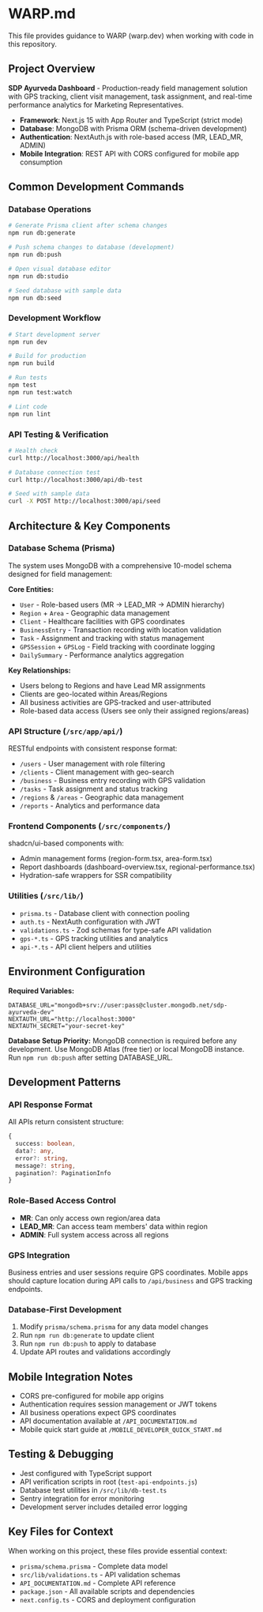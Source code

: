 # WARP.md

This file provides guidance to WARP (warp.dev) when working with code in this repository.

## Project Overview

**SDP Ayurveda Dashboard** - Production-ready field management solution with GPS tracking, client visit management, task assignment, and real-time performance analytics for Marketing Representatives.

- **Framework**: Next.js 15 with App Router and TypeScript (strict mode)
- **Database**: MongoDB with Prisma ORM (schema-driven development)
- **Authentication**: NextAuth.js with role-based access (MR, LEAD_MR, ADMIN)
- **Mobile Integration**: REST API with CORS configured for mobile app consumption

## Common Development Commands

### Database Operations
```bash
# Generate Prisma client after schema changes
npm run db:generate

# Push schema changes to database (development)
npm run db:push

# Open visual database editor
npm run db:studio

# Seed database with sample data
npm run db:seed
```

### Development Workflow
```bash
# Start development server
npm run dev

# Build for production
npm run build

# Run tests
npm test
npm run test:watch

# Lint code
npm run lint
```

### API Testing & Verification
```bash
# Health check
curl http://localhost:3000/api/health

# Database connection test
curl http://localhost:3000/api/db-test

# Seed with sample data
curl -X POST http://localhost:3000/api/seed
```

## Architecture & Key Components

### Database Schema (Prisma)
The system uses MongoDB with a comprehensive 10-model schema designed for field management:

**Core Entities:**
- `User` - Role-based users (MR → LEAD_MR → ADMIN hierarchy)
- `Region` + `Area` - Geographic data management
- `Client` - Healthcare facilities with GPS coordinates
- `BusinessEntry` - Transaction recording with location validation
- `Task` - Assignment and tracking with status management
- `GPSSession` + `GPSLog` - Field tracking with coordinate logging
- `DailySummary` - Performance analytics aggregation

**Key Relationships:**
- Users belong to Regions and have Lead MR assignments
- Clients are geo-located within Areas/Regions
- All business activities are GPS-tracked and user-attributed
- Role-based data access (Users see only their assigned regions/areas)

### API Structure (`/src/app/api/`)
RESTful endpoints with consistent response format:
- `/users` - User management with role filtering
- `/clients` - Client management with geo-search
- `/business` - Business entry recording with GPS validation
- `/tasks` - Task assignment and status tracking
- `/regions` & `/areas` - Geographic data management
- `/reports` - Analytics and performance data

### Frontend Components (`/src/components/`)
shadcn/ui-based components with:
- Admin management forms (region-form.tsx, area-form.tsx)
- Report dashboards (dashboard-overview.tsx, regional-performance.tsx)
- Hydration-safe wrappers for SSR compatibility

### Utilities (`/src/lib/`)
- `prisma.ts` - Database client with connection pooling
- `auth.ts` - NextAuth configuration with JWT
- `validations.ts` - Zod schemas for type-safe API validation
- `gps-*.ts` - GPS tracking utilities and analytics
- `api-*.ts` - API client helpers and utilities

## Environment Configuration

**Required Variables:**
```env
DATABASE_URL="mongodb+srv://user:pass@cluster.mongodb.net/sdp-ayurveda-dev"
NEXTAUTH_URL="http://localhost:3000"
NEXTAUTH_SECRET="your-secret-key"
```

**Database Setup Priority:**
MongoDB connection is required before any development. Use MongoDB Atlas (free tier) or local MongoDB instance. Run `npm run db:push` after setting DATABASE_URL.

## Development Patterns

### API Response Format
All APIs return consistent structure:
```typescript
{
  success: boolean,
  data?: any,
  error?: string,
  message?: string,
  pagination?: PaginationInfo
}
```

### Role-Based Access Control
- **MR**: Can only access own region/area data
- **LEAD_MR**: Can access team members' data within region
- **ADMIN**: Full system access across all regions

### GPS Integration
Business entries and user sessions require GPS coordinates. Mobile apps should capture location during API calls to `/api/business` and GPS tracking endpoints.

### Database-First Development
1. Modify `prisma/schema.prisma` for any data model changes
2. Run `npm run db:generate` to update client
3. Run `npm run db:push` to apply to database
4. Update API routes and validations accordingly

## Mobile Integration Notes

- CORS pre-configured for mobile app origins
- Authentication requires session management or JWT tokens
- All business operations expect GPS coordinates
- API documentation available at `/API_DOCUMENTATION.md`
- Mobile quick start guide at `/MOBILE_DEVELOPER_QUICK_START.md`

## Testing & Debugging

- Jest configured with TypeScript support
- API verification scripts in root (`test-api-endpoints.js`)
- Database test utilities in `/src/lib/db-test.ts`
- Sentry integration for error monitoring
- Development server includes detailed error logging

## Key Files for Context

When working on this project, these files provide essential context:
- `prisma/schema.prisma` - Complete data model
- `src/lib/validations.ts` - API validation schemas
- `API_DOCUMENTATION.md` - Complete API reference
- `package.json` - All available scripts and dependencies
- `next.config.ts` - CORS and deployment configuration
